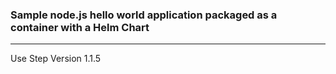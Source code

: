 ### Sample node.js hello world application packaged as a container with a Helm Chart
------
Use Step Version 1.1.5
